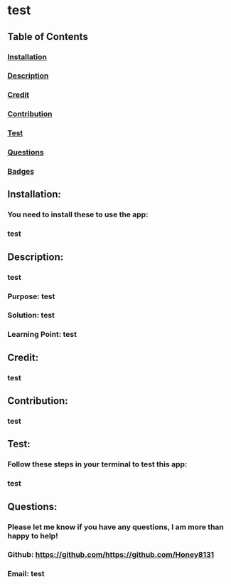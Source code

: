 
  # test

  ##  
  ### 

  ## Table of Contents 
  ### [Installation](#installation)
  ### [Description](#description)
  ### [Credit](#credit)
  ### [Contribution](#contributions)
  ### [Test](#test)
  ### [Questions](#questions)
  ### [Badges](#badges)

  ## Installation:
  ### You need to install these to use the app:
  ### test

  ## Description:
  ### test
  ### Purpose: test
  ### Solution: test
  ### Learning Point: test

  ## Credit:
  ### test

  ## Contribution:
  ### test

  ## Test:
  ### Follow these steps in your terminal to test this app:
  ### test

  ## Questions:
  ### Please let me know if you have any questions, I am more than happy to help!
  ### Github: https://github.com/https://github.com/Honey8131
  ### Email: test
